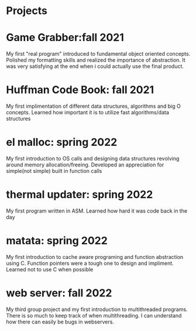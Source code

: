 # Projects
# Game Grabber:fall 2021
My first "real program" introduced to fundamental object oriented concepts. Polished my formatting skills and realized the importance of abstraction. It was very satisfying at the end when i could actually use the final product.
# Huffman Code Book: fall 2021
My first implimentation of different data structures, algorithms and big O concepts. Learned how important it is to utilize fast algorithms/data structures
# el malloc: spring 2022
My first introduction to OS calls and designing data structures revolving around memory allocation/freeing. Developed an appreciation for simple(not simple) built in function calls
# thermal updater: spring 2022
My first program written in ASM. Learned how hard it was code back in the day
# matata: spring 2022
My first introduction to cache aware programing and function abstraction using C. Function pointers were a tough one to design and impliment. Learned not to use C when possible
# web server: fall 2022
My third group project and my first introduction to multithreaded programs. There is so much to keep track of when multithreading. I can understand how there can easily be bugs in webservers.
